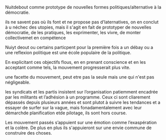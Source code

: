 Nuitdebout comme prototype de nouvelles formes politiques/alternative à la démocratie.

ils ne savent pas où ils font et ne propose pas d'laternatives, on en conclut à u néchec des utopies, mais il s'agit en fait de prototyper de nouvelles démocratie, de les pratiques, les exprimenter, les vivre, de monter collectivemet en compétence

Nuiyt deout ou certains particpent pour la première fois a un débay ou a une reflexion politique est une école populaire de la politique.

En explicitant ces objectifs flous, en en prenant conscience et en les acceptant comme tels, la mouvement progresserait plus vite.


une facette du mouvement, peut etre pas la seule mais une qui n'est pas négligeable.

les syndicats et les partis insistent sur l’organisation patiemment encadrée par les militants et l’adhésion à un programme. Ceux ci sont cliarement dépassés depuis plusieurs années et sont plutot à suivre les tendances et a essayer de surfer sur la vague, mais fonadamentalement avec leur démarchde planification etde  pilotage, ils sont hors course.

Les mouvement passés s’appuient sur une émotion comme l’exaspération et la colère. De plus en plus ils s'appuieront sur une envie commune de construire des choses.



